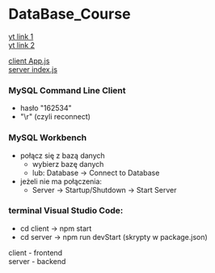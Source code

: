 # DataBase_Course

[yt link 1](https://www.youtube.com/watch?v=T8mqZZ0r-RA)     
[yt link 2](https://www.youtube.com/watch?v=3YrOOia3-mo)

[client App.js](https://github.com/matCh00/DataBase_Course/blob/main/client/src/App.js)     
[server index.js](https://github.com/matCh00/DataBase_Course/blob/main/server/index.js)

### MySQL Command Line Client
+ hasło "162534"
+ "\r" (czyli reconnect)

### MySQL Workbench
+ połącz się z bazą danych
    + wybierz bazę danych
    + lub: Database -> Connect to Database
+ jeżeli nie ma połączenia:
    + Server -> Startup/Shutdown -> Start Server

### terminal Visual Studio Code:
+ cd client  ->  npm start
+ cd server  ->  npm run devStart (skrypty w package.json)


client - frontend     
server - backend
